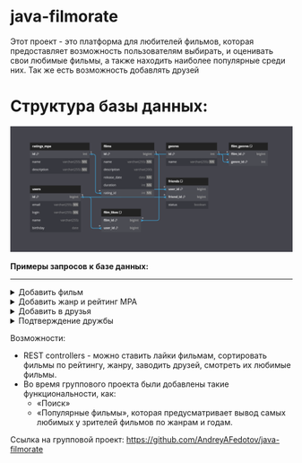 # java-filmorate
Этот проект - это платформа для любителей фильмов, которая предоставляет возможность пользователям выбирать, и оценивать свои любимые фильмы, а также находить наиболее популярные среди них. Так же есть возможность добавлять друзей

# Структура базы данных:

![диаграмма по ссылке на локальный файл в проекте](/diagram.png)

**Примеры запросов к базе данных:**

_________

<details>
  <summary>Добавить фильм</summary>
  
  ```
  INSERT INTO film (film_id, title, description, duration, release_date) VALUES (ID, 'TITLE', 'DESCRIPTION', DURATION , 'RELEASE (YYYY-MM-DD)';
  ```

</details>    

<details>
  <summary>Добавить жанр и рейтинг MPA</summary>

  ```
  INSERT INTO film_genre (film_id, genre_id, mpa_rating_id) VALUES (FILM_ID, GENRE_ID, MPA_RATING_ID);;
  ```
</details>    

<details>
  <summary>Добавить в друзья</summary>

  ```
  INSERT INTO friends (user_id, friend_id, status)  VALUES (USER_ID, FRIEND_ID, 'FALSE');
  ```
</details>    

<details>
  <summary>Подтверждение дружбы</summary>
  
  ```
  UPDATE friends
  SET status = TRUE
  WHERE user_id = ID_ПОЛЬЗОВАТЕЛЯ;
  ```
</details>    

Возможности:
- REST controllers - можно ставить лайки фильмам, сортировать фильмы по рейтингу, жанру, заводить друзей, смотреть их любимые фильмы.
- Во время группового проекта были добавлены такие функциональности, как:  
  - «Поиск» 
  - «Популярные фильмы», которая предусматривает вывод самых любимых у зрителей фильмов по жанрам и годам. 

Ссылка на групповой проект: https://github.com/AndreyAFedotov/java-filmorate


